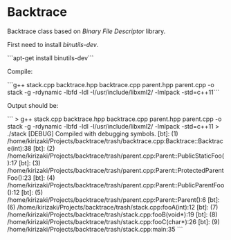 # Backtrace
Backtrace class based on <i>Binary File Descriptor</i> library.

<p>First need to install <i>binutils-dev</i>.</p>
```apt-get install binutils-dev```

<p>Compile:</p>
```g++ stack.cpp backtrace.hpp backtrace.cpp parent.hpp parent.cpp -o stack -g -rdynamic -lbfd -ldl -I/usr/include/libxml2/ -lmlpack -std=c++11```

<p>Output should be:</p>
```
 > g++ stack.cpp backtrace.hpp backtrace.cpp parent.hpp parent.cpp -o stack -g -rdynamic -lbfd -ldl -I/usr/include/libxml2/ -lmlpack -std=c++11
 > ./stack
[DEBUG] Compiled with debugging symbols.
[bt]: (1) /home/kirizaki/Projects/backtrace/trash/backtrace.cpp:Backtrace::Backtrace(int):38
[bt]: (2) /home/kirizaki/Projects/backtrace/trash/parent.cpp:Parent::PublicStaticFoo():17
[bt]: (3) /home/kirizaki/Projects/backtrace/trash/parent.cpp:Parent::ProtectedParentFoo():23
[bt]: (4) /home/kirizaki/Projects/backtrace/trash/parent.cpp:Parent::PublicParentFoo():12
[bt]: (5) /home/kirizaki/Projects/backtrace/trash/parent.cpp:Parent::Parent():6
[bt]: (6) /home/kirizaki/Projects/backtrace/trash/stack.cpp:fooA(int):12
[bt]: (7) /home/kirizaki/Projects/backtrace/trash/stack.cpp:fooB(void*):19
[bt]: (8) /home/kirizaki/Projects/backtrace/trash/stack.cpp:fooC(char*):26
[bt]: (9) /home/kirizaki/Projects/backtrace/trash/stack.cpp:main:35
```
